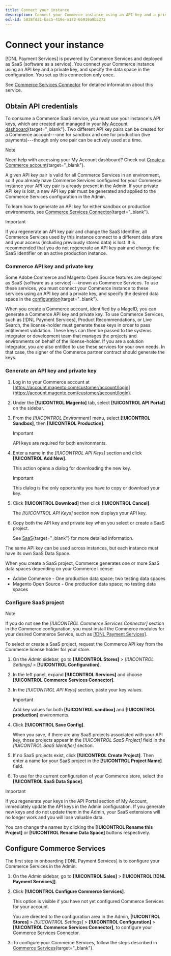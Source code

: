 ```yaml
---
title: Connect your instance
description: Connect your Commerce instance using an API key and a private key, and specify the data space in the configuration.
exl-id: 5038fd31-bac5-419e-a172-66919a9b5272
---
```

# Connect your instance

[!DNL Payment Services] is powered by Commerce Services and deployed as SaaS (software as a service). You connect your Commerce instance using an API key and a private key, and specify the data space in the configuration. You set up this connection only once.

See [Commerce Services Connector](https://docs.magento.com/user-guide/system/saas.html) for detailed information about this service. 

## Obtain API credentials

To consume a Commerce SaaS service, you must use your instance's API keys, which are created and managed in your [My Account dashboard](https://account.magento.com/customer/account/login){target="_blank"}. Two different API key pairs can be created for a Commerce account---one for sandbox and one for production (live payments)---though only one pair can be actively used at a time.

>[!NOTE]
>
>Need help with accessing your My Account dashboard? Check out [Create a Commerce account](https://docs.magento.com/user-guide/magento/magento-account-create.html){target="_blank"}.

A given API key pair is valid for all Commerce Services in an environment, so if you already have Commerce Services configured for your Commerce instance your API key pair is already present in the Admin. If your private API key is lost, a new API key pair must be generated and applied to the Commerce Services configuration in the Admin.

To learn how to generate an API key for either sandbox or production environments, see [Commerce Services Connector](https://docs.magento.com/user-guide/system/saas.html){target="_blank"}.

>[!IMPORTANT]
>
>If you regenerate an API key pair and change the SaaS Identifier, all Commerce Services used by this instance connect to a different data store and your access (including previously stored data) is lost. It is recommended that you do not regenerate an API key pair and change the SaaS Identifier on an active production instance.

### Commerce API key and private key

Some Adobe Commerce and Magento Open Source features are deployed as SaaS (software as a service)---known as Commerce Services. To use these services, you must connect your Commerce instance to these services using an API key and a private key, and specify the desired data space in the [configuration](https://docs.magento.com/user-guide/configuration/services/saas.html){target="_blank"}.

When you create a Commerce account, identified by a MageID, you can generate a Commerce API key and private key. To use Commerce Services, such as [!DNL Payment Services], Product Recommendations, or Live Search, the license-holder must generate these keys in order to pass entitlement validation. These keys can then be passed to the systems integrator or development team that manages the projects and environments on behalf of the license-holder. If you are a solution integrator, you are also entitled to use these services for your own needs. In that case, the signer of the Commerce partner contract should generate the keys.

### Generate an API key and private key

1. Log in to your Commerce account at [https://account.magento.com/customer/account/login](https://account.magento.com/customer/account/login).
1. Under the **[!UICONTROL Magento]** tab, select **[!UICONTROL API Portal]** on the sidebar.
1. From the _[!UICONTROL Environment]_ menu, select **[!UICONTROL Sandbox]**, then **[!UICONTROL Production]**.

   >[!IMPORTANT]
   >
   >API keys are required for both environments.

1. Enter a name in the _[!UICONTROL API Keys]_ section and click **[!UICONTROL Add New]**.

   This action opens a dialog for downloading the new key.

   >[!IMPORTANT]
   >
   >This dialog is the only opportunity you have to copy or download your key.

1. Click **[!UICONTROL Download]** then click **[!UICONTROL Cancel]**.

   The _[!UICONTROL API Keys]_ section now displays your API key.
   
1. Copy both the API key and private key when you select or create a SaaS project.

   See [SaaS](https://docs.magento.com/user-guide/system/saas.html){target="_blank"} for more detailed information.

The same API key can be used across instances, but each instance must have its own SaaS Data Space.

When you create a SaaS project, Commerce generates one or more SaaS data spaces depending on your Commerce license:

* Adobe Commerce - One production data space; two testing data spaces
* Magento Open Source - One production data space; no testing data spaces

### Configure SaaS project

>[!NOTE]
>
>If you do not see the _[!UICONTROL Commerce Services Connector]_ section in the Commerce configuration, you must install the Commerce modules for your desired Commerce Service, such as [[!DNL Payment Services]](install.md).

To select or create a SaaS project, request the Commerce API key from the Commerce license holder for your store.

1. On the _Admin_ sidebar, go to **[!UICONTROL Stores]** > _[!UICONTROL Settings]_ > **[!UICONTROL Configuration]**.
1. In the left panel, expand **[!UICONTROL Services]** and choose **[!UICONTROL Commerce Services Connector]**.
1. In the _[!UICONTROL API Keys]_ section, paste your key values.

   >[!IMPORTANT]
   >
   >Add key values for both **[!UICONTROL sandbox]** and **[!UICONTROL production]** environments.

1. Click **[!UICONTROL Save Config]**.

   When you save, if there are any SaaS projects associated with your API key, those projects appear in the _[!UICONTROL SaaS Project]_ field in the _[!UICONTROL SaaS Identifier]_ section.

1. If no SaaS projects exist, click **[!UICONTROL Create Project]**. Then enter a name for your SaaS project in the **[!UICONTROL Project Name]** field.
1. To use for the current configuration of your Commerce store, select the **[!UICONTROL SaaS Data Space]**.

>[!IMPORTANT]
>
>If you regenerate your keys in the API Portal section of My Account, immediately update the API keys in the Admin configuration. If you generate new keys and do not update them in the Admin, your SaaS extensions will no longer work and you will lose valuable data.

You can change the names by clicking the **[!UICONTROL Rename this Project]** or **[!UICONTROL Rename Data Space]** buttons respectively.

## Configure Commerce Services

The first step in onboarding [!DNL Payment Services] is to configure your Commerce Services in the Admin.

1. On the _Admin_ sidebar, go to **[!UICONTROL Sales]** > **[!UICONTROL [!DNL Payment Services]]**.
1. Click **[!UICONTROL Configure Commerce Services]**.

   This option is visible if you have not yet configured Commerce Services for your account.

   You are directed to the configuration area in the Admin, **[!UICONTROL Stores]** > _[!UICONTROL Settings]_ > **[!UICONTROL Configuration]** > **[!UICONTROL Commerce Services Connector]**, to configure your Commerce Services Connector.

1. To configure your Commerce Services, follow the steps described in [Commerce Services](https://docs.magento.com/user-guide/system/saas.html#createsaasenv){target="_blank"}.

